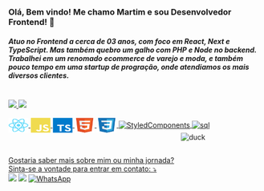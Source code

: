 ### Olá, Bem vindo! Me chamo Martim e sou Desenvolvedor Frontend! 🖖
##### Atuo no Frontend a cerca de 03 anos, com foco em React, Next e TypeScript. Mas também quebro um galho com PHP e Node no backend. Trabalhei em um renomado ecommerce de varejo e moda, e também pouco tempo em uma startup de progração, onde atendiamos os mais diversos clientes.
##### 

<br>
<div>
  <a href="https://github.com/Martim-Fuhr">
  <img height="150em" src="https://github-readme-stats.vercel.app/api?username=martim-fuhr&show_icons=true&theme=radical&include_all_commits=true&count_private=true"/>
  <img height="150em" src="https://github-readme-stats.vercel.app/api/top-langs/?username=martim-fuhr&layout=compact&langs_count=7&theme=radical"/>
</div>
<div style="display: inline_block"><br>
  <img align="center" alt="React" height="30" width="40" src="https://raw.githubusercontent.com/devicons/devicon/master/icons/react/react-original.svg">
  <img align="center" alt="Js" height="30" width="40" src="https://raw.githubusercontent.com/devicons/devicon/master/icons/javascript/javascript-plain.svg">
  <img align="center" alt="Ts" height="30" width="40" src="https://raw.githubusercontent.com/devicons/devicon/master/icons/typescript/typescript-plain.svg">
  <img align="center" alt="HTML" height="30" width="40" src="https://raw.githubusercontent.com/devicons/devicon/master/icons/html5/html5-original.svg">
  <img align="center" alt="CSS" height="30" width="40" src="https://raw.githubusercontent.com/devicons/devicon/master/icons/css3/css3-original.svg">
  <img align="center" alt="StyledComponents" height="30" width="85" src="https://img.shields.io/badge/styled--components-DB7093?style=for-the-badge&logo=styled-components&logoColor=white">
  <img align="center" alt="sql" height="30" width="85" src="https://img.shields.io/badge/PostgreSQL-316192?style=for-the-badge&logo=postgresql&logoColor=white">
  <img align="right" height="160" width="160" alt="duck" src="https://i.pinimg.com/originals/57/61/5b/57615b8c0092a66c1d4058b1692955cc.gif">
</div>
  
  ##
<br>
  Gostaria saber mais sobre mim ou minha jornada? Sinta-se a vontade para entrar em contato: ⤵️

 <div> 
    <a href="https://instagram.com/martimfuhr" title="instagram" target="_blank">
      <img src="https://img.shields.io/badge/-Instagram-%23E4405F?style=for-the-badge&logo=instagram&logoColor=white" target="_blank"></a>
    <a href="https://www.linkedin.com/in/martim-fuhr/" title="linkedin" target="_blank">
      <img src="https://img.shields.io/badge/-LinkedIn-%230077B5?style=for-the-badge&logo=linkedin&logoColor=white" target="_blank"></a> 
   <a href="https://wa.me/+5551995987124" title="WhatsApp" target="_blank">
    <img src="https://img.shields.io/badge/WhatsApp-25D366?style=for-the-badge&logo=whatsapp&logoColor=white" alt="WhatsApp"/></a>
</div>
